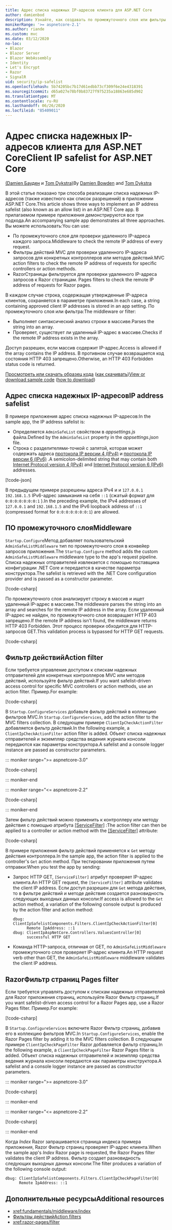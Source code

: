 ```yaml
---
title: Адрес списка надежных IP-адресов клиента для ASP.NET Core
author: damienbod
description: Узнайте, как создавать по промежуточного слоя или фильтры действий для проверки удаленных IP-адресов по списку утвержденных IP-адресов.
monikerRange: '>= aspnetcore-2.1'
ms.author: riande
ms.custom: mvc
ms.date: 03/12/2020
no-loc:
- Blazor
- Blazor Server
- Blazor WebAssembly
- Identity
- Let's Encrypt
- Razor
- SignalR
uid: security/ip-safelist
ms.openlocfilehash: 5b74205bc7b17d61edbb73cf309f6e24e4318391
ms.sourcegitcommit: d65a027e78bf0b83727f975235a18863e685d902
ms.translationtype: MT
ms.contentlocale: ru-RU
ms.lasthandoff: 06/26/2020
ms.locfileid: "85409011"
---
```

# <a name="client-ip-safelist-for-aspnet-core"></a><span data-ttu-id="bc344-103">Адрес списка надежных IP-адресов клиента для ASP.NET Core</span><span class="sxs-lookup"><span data-stu-id="bc344-103">Client IP safelist for ASP.NET Core</span></span>

<span data-ttu-id="bc344-104">[(Damien Бауден](https://twitter.com/damien_bod) и [Tom Dykstra)](https://github.com/tdykstra)</span><span class="sxs-lookup"><span data-stu-id="bc344-104">By [Damien Bowden](https://twitter.com/damien_bod) and [Tom Dykstra](https://github.com/tdykstra)</span></span>
 
<span data-ttu-id="bc344-105">В этой статье показано три способа реализации списка надежных IP-адресов (также известного как список разрешений) в приложении ASP.NET Core.</span><span class="sxs-lookup"><span data-stu-id="bc344-105">This article shows three ways to implement an IP address safelist (also known as an allow list) in an ASP.NET Core app.</span></span> <span data-ttu-id="bc344-106">В прилагаемом примере приложения демонстрируются все три подхода.</span><span class="sxs-lookup"><span data-stu-id="bc344-106">An accompanying sample app demonstrates all three approaches.</span></span> <span data-ttu-id="bc344-107">Вы можете использовать:</span><span class="sxs-lookup"><span data-stu-id="bc344-107">You can use:</span></span>

* <span data-ttu-id="bc344-108">По промежуточного слоя для проверки удаленного IP-адреса каждого запроса.</span><span class="sxs-lookup"><span data-stu-id="bc344-108">Middleware to check the remote IP address of every request.</span></span>
* <span data-ttu-id="bc344-109">Фильтры действий MVC для проверки удаленного IP-адреса запросов для конкретных контроллеров или методов действий.</span><span class="sxs-lookup"><span data-stu-id="bc344-109">MVC action filters to check the remote IP address of requests for specific controllers or action methods.</span></span>
* Razor<span data-ttu-id="bc344-110">Страницы фильтруется для проверки удаленного IP-адреса запросов к Razor страницам.</span><span class="sxs-lookup"><span data-stu-id="bc344-110"> Pages filters to check the remote IP address of requests for Razor pages.</span></span>

<span data-ttu-id="bc344-111">В каждом случае строка, содержащая утвержденные IP-адреса клиентов, сохраняется в параметре приложения.</span><span class="sxs-lookup"><span data-stu-id="bc344-111">In each case, a string containing approved client IP addresses is stored in an app setting.</span></span> <span data-ttu-id="bc344-112">По промежуточного слоя или фильтра:</span><span class="sxs-lookup"><span data-stu-id="bc344-112">The middleware or filter:</span></span>

* <span data-ttu-id="bc344-113">Выполняет синтаксический анализ строки в массиве.</span><span class="sxs-lookup"><span data-stu-id="bc344-113">Parses the string into an array.</span></span> 
* <span data-ttu-id="bc344-114">Проверяет, существует ли удаленный IP-адрес в массиве.</span><span class="sxs-lookup"><span data-stu-id="bc344-114">Checks if the remote IP address exists in the array.</span></span>

<span data-ttu-id="bc344-115">Доступ разрешен, если массив содержит IP-адрес.</span><span class="sxs-lookup"><span data-stu-id="bc344-115">Access is allowed if the array contains the IP address.</span></span> <span data-ttu-id="bc344-116">В противном случае возвращается код состояния HTTP 403 запрещено.</span><span class="sxs-lookup"><span data-stu-id="bc344-116">Otherwise, an HTTP 403 Forbidden status code is returned.</span></span>

<span data-ttu-id="bc344-117">[Просмотреть или скачать образец кода](https://github.com/dotnet/AspNetCore.Docs/tree/master/aspnetcore/security/ip-safelist/samples) ([как скачивать](xref:index#how-to-download-a-sample))</span><span class="sxs-lookup"><span data-stu-id="bc344-117">[View or download sample code](https://github.com/dotnet/AspNetCore.Docs/tree/master/aspnetcore/security/ip-safelist/samples) ([how to download](xref:index#how-to-download-a-sample))</span></span>

## <a name="ip-address-safelist"></a><span data-ttu-id="bc344-118">Адрес списка надежных IP-адресов</span><span class="sxs-lookup"><span data-stu-id="bc344-118">IP address safelist</span></span>

<span data-ttu-id="bc344-119">В примере приложения адрес списка надежных IP-адресов:</span><span class="sxs-lookup"><span data-stu-id="bc344-119">In the sample app, the IP address safelist is:</span></span>

* <span data-ttu-id="bc344-120">Определяется `AdminSafeList` свойством в *appsettings.js* файла.</span><span class="sxs-lookup"><span data-stu-id="bc344-120">Defined by the `AdminSafeList` property in the *appsettings.json* file.</span></span>
* <span data-ttu-id="bc344-121">Строка с разделителями-точкой с запятой, которая может содержать адреса [протокола IP версии 4 (IPv4)](https://wikipedia.org/wiki/IPv4) и [протокола IP версии 6 (IPv6)](https://wikipedia.org/wiki/IPv6) .</span><span class="sxs-lookup"><span data-stu-id="bc344-121">A semicolon-delimited string that may contain both [Internet Protocol version 4 (IPv4)](https://wikipedia.org/wiki/IPv4) and [Internet Protocol version 6 (IPv6)](https://wikipedia.org/wiki/IPv6) addresses.</span></span>

[!code-json[](ip-safelist/samples/3.x/ClientIpAspNetCore/appsettings.json?range=1-3&highlight=2)]

<span data-ttu-id="bc344-122">В предыдущем примере разрешены адреса IPv4 и и `127.0.0.1` `192.168.1.5` IPv6-адрес замыкания на себя `::1` (сжатый формат для `0:0:0:0:0:0:0:1` ).</span><span class="sxs-lookup"><span data-stu-id="bc344-122">In the preceding example, the IPv4 addresses of `127.0.0.1` and `192.168.1.5` and the IPv6 loopback address of `::1` (compressed format for `0:0:0:0:0:0:0:1`) are allowed.</span></span>

## <a name="middleware"></a><span data-ttu-id="bc344-123">ПО промежуточного слоя</span><span class="sxs-lookup"><span data-stu-id="bc344-123">Middleware</span></span>

<span data-ttu-id="bc344-124">`Startup.Configure`Метод добавляет пользовательский `AdminSafeListMiddleware` тип по промежуточного слоя в конвейер запросов приложения.</span><span class="sxs-lookup"><span data-stu-id="bc344-124">The `Startup.Configure` method adds the custom `AdminSafeListMiddleware` middleware type to the app's request pipeline.</span></span> <span data-ttu-id="bc344-125">Списка надежных отправителей извлекается с помощью поставщика конфигурации .NET Core и передается в качестве параметра конструктора.</span><span class="sxs-lookup"><span data-stu-id="bc344-125">The safelist is retrieved with the .NET Core configuration provider and is passed as a constructor parameter.</span></span>

[!code-csharp[](ip-safelist/samples/3.x/ClientIpAspNetCore/Startup.cs?name=snippet_ConfigureAddMiddleware)]

<span data-ttu-id="bc344-126">По промежуточного слоя анализирует строку в массив и ищет удаленный IP-адрес в массиве.</span><span class="sxs-lookup"><span data-stu-id="bc344-126">The middleware parses the string into an array and searches for the remote IP address in the array.</span></span> <span data-ttu-id="bc344-127">Если удаленный IP-адрес не найден, по промежуточного слоя возвращает HTTP 403 запрещено.</span><span class="sxs-lookup"><span data-stu-id="bc344-127">If the remote IP address isn't found, the middleware returns HTTP 403 Forbidden.</span></span> <span data-ttu-id="bc344-128">Этот процесс проверки обходится для HTTP-запросов GET.</span><span class="sxs-lookup"><span data-stu-id="bc344-128">This validation process is bypassed for HTTP GET requests.</span></span>

[!code-csharp[](ip-safelist/samples/Shared/ClientIpSafelistComponents/Middlewares/AdminSafeListMiddleware.cs?name=snippet_ClassOnly)]

## <a name="action-filter"></a><span data-ttu-id="bc344-129">Фильтр действий</span><span class="sxs-lookup"><span data-stu-id="bc344-129">Action filter</span></span>

<span data-ttu-id="bc344-130">Если требуется управление доступом к спискам надежных отправителей для конкретных контроллеров MVC или методов действий, используйте фильтр действий.</span><span class="sxs-lookup"><span data-stu-id="bc344-130">If you want safelist-driven access control for specific MVC controllers or action methods, use an action filter.</span></span> <span data-ttu-id="bc344-131">Пример.</span><span class="sxs-lookup"><span data-stu-id="bc344-131">For example:</span></span>

[!code-csharp[](ip-safelist/samples/Shared/ClientIpSafelistComponents/Filters/ClientIpCheckActionFilter.cs?name=snippet_ClassOnly)]

<span data-ttu-id="bc344-132">В `Startup.ConfigureServices` добавьте фильтр действий в коллекцию фильтров MVC.</span><span class="sxs-lookup"><span data-stu-id="bc344-132">In `Startup.ConfigureServices`, add the action filter to the MVC filters collection.</span></span> <span data-ttu-id="bc344-133">В следующем примере `ClientIpCheckActionFilter` добавляется фильтр действий.</span><span class="sxs-lookup"><span data-stu-id="bc344-133">In the following example, a `ClientIpCheckActionFilter` action filter is added.</span></span> <span data-ttu-id="bc344-134">Объект списка надежных отправителей и экземпляр средства ведения журнала консоли передаются как параметры конструктора.</span><span class="sxs-lookup"><span data-stu-id="bc344-134">A safelist and a console logger instance are passed as constructor parameters.</span></span>

::: moniker range=">= aspnetcore-3.0"

[!code-csharp[](ip-safelist/samples/3.x/ClientIpAspNetCore/Startup.cs?name=snippet_ConfigureServicesActionFilter)]

::: moniker-end

::: moniker range="<= aspnetcore-2.2"

[!code-csharp[](ip-safelist/samples/2.x/ClientIpAspNetCore/Startup.cs?name=snippet_ConfigureServicesActionFilter)]

::: moniker-end

<span data-ttu-id="bc344-135">Затем фильтр действий можно применить к контроллеру или методу действия с помощью атрибута [[ServiceFilter]](xref:Microsoft.AspNetCore.Mvc.ServiceFilterAttribute) :</span><span class="sxs-lookup"><span data-stu-id="bc344-135">The action filter can then be applied to a controller or action method with the [[ServiceFilter]](xref:Microsoft.AspNetCore.Mvc.ServiceFilterAttribute) attribute:</span></span>

[!code-csharp[](ip-safelist/samples/3.x/ClientIpAspNetCore/Controllers/ValuesController.cs?name=snippet_ActionFilter&highlight=1)]

<span data-ttu-id="bc344-136">В примере приложения фильтр действий применяется к `Get` методу действия контроллера.</span><span class="sxs-lookup"><span data-stu-id="bc344-136">In the sample app, the action filter is applied to the controller's `Get` action method.</span></span> <span data-ttu-id="bc344-137">При тестировании приложения путем отправки:</span><span class="sxs-lookup"><span data-stu-id="bc344-137">When you test the app by sending:</span></span>

* <span data-ttu-id="bc344-138">Запрос HTTP GET, `[ServiceFilter]` атрибут проверяет IP-адрес клиента.</span><span class="sxs-lookup"><span data-stu-id="bc344-138">An HTTP GET request, the `[ServiceFilter]` attribute validates the client IP address.</span></span> <span data-ttu-id="bc344-139">Если доступ разрешен для `Get` метода действия, то в фильтре действий и методе действия создается разновидность следующих выходных данных консоли:</span><span class="sxs-lookup"><span data-stu-id="bc344-139">If access is allowed to the `Get` action method, a variation of the following console output is produced by the action filter and action method:</span></span>

    ```
    dbug: ClientIpSafelistComponents.Filters.ClientIpCheckActionFilter[0]
          Remote IpAddress: ::1
    dbug: ClientIpAspNetCore.Controllers.ValuesController[0]
          successful HTTP GET    
    ```

* <span data-ttu-id="bc344-140">Команда HTTP-запроса, отличная от GET, по `AdminSafeListMiddleware` промежуточного слоя проверяет IP-адрес клиента.</span><span class="sxs-lookup"><span data-stu-id="bc344-140">An HTTP request verb other than GET, the `AdminSafeListMiddleware` middleware validates the client IP address.</span></span>

## <a name="razor-pages-filter"></a>Razor<span data-ttu-id="bc344-141">Фильтр страниц</span><span class="sxs-lookup"><span data-stu-id="bc344-141"> Pages filter</span></span>

<span data-ttu-id="bc344-142">Если требуется управлять доступом к спискам надежных отправителей для Razor приложения страниц, используйте Razor Фильтр страниц.</span><span class="sxs-lookup"><span data-stu-id="bc344-142">If you want safelist-driven access control for a Razor Pages app, use a Razor Pages filter.</span></span> <span data-ttu-id="bc344-143">Пример.</span><span class="sxs-lookup"><span data-stu-id="bc344-143">For example:</span></span>

[!code-csharp[](ip-safelist/samples/Shared/ClientIpSafelistComponents/Filters/ClientIpCheckPageFilter.cs?name=snippet_ClassOnly)]

<span data-ttu-id="bc344-144">В `Startup.ConfigureServices` включите Razor Фильтр страниц, добавив его в коллекцию фильтров MVC.</span><span class="sxs-lookup"><span data-stu-id="bc344-144">In `Startup.ConfigureServices`, enable the Razor Pages filter by adding it to the MVC filters collection.</span></span> <span data-ttu-id="bc344-145">В следующем примере `ClientIpCheckPageFilter` Razor добавляется фильтр страниц.</span><span class="sxs-lookup"><span data-stu-id="bc344-145">In the following example, a `ClientIpCheckPageFilter` Razor Pages filter is added.</span></span> <span data-ttu-id="bc344-146">Объект списка надежных отправителей и экземпляр средства ведения журнала консоли передаются как параметры конструктора.</span><span class="sxs-lookup"><span data-stu-id="bc344-146">A safelist and a console logger instance are passed as constructor parameters.</span></span>

::: moniker range=">= aspnetcore-3.0"

[!code-csharp[](ip-safelist/samples/3.x/ClientIpAspNetCore/Startup.cs?name=snippet_ConfigureServicesPageFilter)]

::: moniker-end

::: moniker range="<= aspnetcore-2.2"

[!code-csharp[](ip-safelist/samples/2.x/ClientIpAspNetCore/Startup.cs?name=snippet_ConfigureServicesPageFilter)]

::: moniker-end

<span data-ttu-id="bc344-147">Когда *Index* Razor запрашивается страница индекса примера приложения, Razor Фильтр страниц проверяет IP-адрес клиента.</span><span class="sxs-lookup"><span data-stu-id="bc344-147">When the sample app's *Index* Razor page is requested, the Razor Pages filter validates the client IP address.</span></span> <span data-ttu-id="bc344-148">Фильтр создает разновидность следующих выходных данных консоли:</span><span class="sxs-lookup"><span data-stu-id="bc344-148">The filter produces a variation of the following console output:</span></span>

```
dbug: ClientIpSafelistComponents.Filters.ClientIpCheckPageFilter[0]
      Remote IpAddress: ::1
```

## <a name="additional-resources"></a><span data-ttu-id="bc344-149">Дополнительные ресурсы</span><span class="sxs-lookup"><span data-stu-id="bc344-149">Additional resources</span></span>

* <xref:fundamentals/middleware/index>
* [<span data-ttu-id="bc344-150">Фильтры действий</span><span class="sxs-lookup"><span data-stu-id="bc344-150">Action filters</span></span>](xref:mvc/controllers/filters#action-filters)
* <xref:razor-pages/filter>
